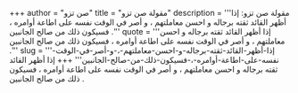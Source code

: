 +++
author = "صن تزو"
title = "مقولة صن تزو"
description = '''مقولة صن تزو: إذا أظهر القائد ثقته برجاله و احسن معاملتهم ، و أصر في الوقت نفسه على اطاعة أوامره ، فسيكون ذلك من صالح الجانبين .'''
quote = '''إذا أظهر القائد ثقته برجاله و احسن معاملتهم ، و أصر في الوقت نفسه على اطاعة أوامره ، فسيكون ذلك من صالح الجانبين .'''
slug = '''إذا-أظهر-القائد-ثقته-برجاله-و-احسن-معاملتهم-،-و-أصر-في-الوقت-نفسه-على-اطاعة-أوامره-،-فسيكون-ذلك-من-صالح-الجانبين'''
+++
إذا أظهر القائد ثقته برجاله و احسن معاملتهم ، و أصر في الوقت نفسه على اطاعة أوامره ، فسيكون ذلك من صالح الجانبين .
